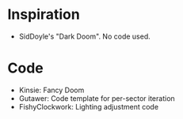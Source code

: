 # Inspiration
* SidDoyle's "Dark Doom". No code used.

# Code
* Kinsie: Fancy Doom
* Gutawer: Code template for per-sector iteration
* FishyClockwork: Lighting adjustment code